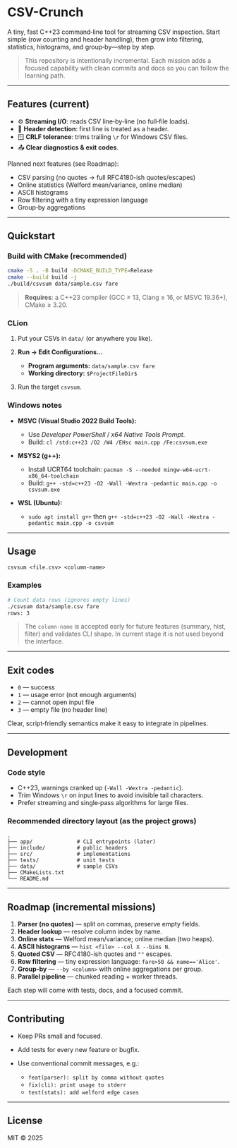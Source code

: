 # CSV-Crunch

A tiny, fast C++23 command‑line tool for streaming CSV inspection. Start simple (row counting and header handling), then grow into filtering, statistics, histograms, and group‑by—step by step.

> This repository is intentionally incremental. Each mission adds a focused capability with clean commits and docs so you can follow the learning path.

---

## Features (current)

* ⚙️ **Streaming I/O**: reads CSV line‑by‑line (no full‑file loads).
* 🧭 **Header detection**: first line is treated as a header.
* 🪟 **CRLF tolerance**: trims trailing `\r` for Windows CSV files.
* 📤 **Clear diagnostics & exit codes**.

Planned next features (see Roadmap):

* CSV parsing (no quotes → full RFC4180-ish quotes/escapes)
* Online statistics (Welford mean/variance, online median)
* ASCII histograms
* Row filtering with a tiny expression language
* Group‑by aggregations

---

## Quickstart

### Build with CMake (recommended)

```bash
cmake -S . -B build -DCMAKE_BUILD_TYPE=Release
cmake --build build -j
./build/csvsum data/sample.csv fare
```

> **Requires**: a C++23 compiler (GCC ≥ 13, Clang ≥ 16, or MSVC 19.36+), CMake ≥ 3.20.

### CLion

1. Put your CSVs in `data/` (or anywhere you like).
2. **Run → Edit Configurations…**

   * **Program arguments:** `data/sample.csv fare`
   * **Working directory:** `$ProjectFileDir$`
3. Run the target `csvsum`.

### Windows notes

* **MSVC (Visual Studio 2022 Build Tools):**

  * Use *Developer PowerShell* / *x64 Native Tools Prompt*.
  * Build: `cl /std:c++23 /O2 /W4 /EHsc main.cpp /Fe:csvsum.exe`
* **MSYS2 (g++):**

  * Install UCRT64 toolchain: `pacman -S --needed mingw-w64-ucrt-x86_64-toolchain`
  * Build: `g++ -std=c++23 -O2 -Wall -Wextra -pedantic main.cpp -o csvsum.exe`
* **WSL (Ubuntu):**

  * `sudo apt install g++` then `g++ -std=c++23 -O2 -Wall -Wextra -pedantic main.cpp -o csvsum`

---

## Usage

```
csvsum <file.csv> <column-name>
```

### Examples

```bash
# Count data rows (ignores empty lines)
./csvsum data/sample.csv fare
rows: 3
```

> The `column-name` is accepted early for future features (summary, hist, filter) and validates CLI shape. In current stage it is not used beyond the interface.

---

## Exit codes

* `0` — success
* `1` — usage error (not enough arguments)
* `2` — cannot open input file
* `3` — empty file (no header line)

Clear, script‑friendly semantics make it easy to integrate in pipelines.

---

## Development

### Code style

* C++23, warnings cranked up (`-Wall -Wextra -pedantic`).
* Trim Windows `\r` on input lines to avoid invisible tail characters.
* Prefer streaming and single‑pass algorithms for large files.

### Recommended directory layout (as the project grows)

```
.
├── app/              # CLI entrypoints (later)
├── include/          # public headers
├── src/              # implementations
├── tests/            # unit tests
├── data/             # sample CSVs
├── CMakeLists.txt
└── README.md
```

---

## Roadmap (incremental missions)

1. **Parser (no quotes)** — split on commas, preserve empty fields.
2. **Header lookup** — resolve column index by name.
3. **Online stats** — Welford mean/variance; online median (two heaps).
4. **ASCII histograms** — `hist <file> --col X --bins N`.
5. **Quoted CSV** — RFC4180-ish quotes and `""` escapes.
6. **Row filtering** — tiny expression language: `fare>50 && name=='Alice'`.
7. **Group‑by** — `--by <column>` with online aggregations per group.
8. **Parallel pipeline** — chunked reading + worker threads.

Each step will come with tests, docs, and a focused commit.

---

## Contributing

* Keep PRs small and focused.
* Add tests for every new feature or bugfix.
* Use conventional commit messages, e.g.:

  * `feat(parser): split by comma without quotes`
  * `fix(cli): print usage to stderr`
  * `test(stats): add welford edge cases`

---

## License

MIT © 2025
